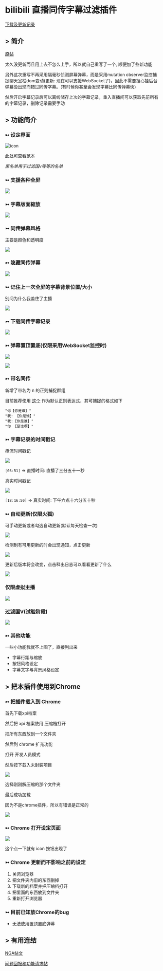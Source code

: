# bilibili 直播同传字幕过滤插件

[下载及更新记录](https://github.com/eric2788/bilibili-jimaku-filter/releases)

## > 简介

[原帖](https://ngabbs.com/read.php?tid=17690584)

太久没更新而且用上去不怎么上手，所以就自己重写了一个, 顺便加了些新功能

另外这次重写不再采用隔毫秒侦测屏幕弹幕，而是采用mutation observer监控捕捉聊天室栏dom变动(更新: 现在可以支援WebSocket了)，因此不需要担心挂后台弹幕没出现而错过同传字幕。(有时候你甚至会发现字幕比同传弹幕快)

然后开启字幕记录后可以离线储存上次的字幕记录，重入直播间可以获取先前所有的字幕记录，删除记录需要手动

## > 功能简介

### ➵ 设定界面

![icon](https://github.com/eric2788/bilibili-jimaku-filter/raw/web/assets/icon.png)

[此处可查看范本](https://eric2788.github.io/bilibili-jimaku-filter/)

*黑名单用于过滤国v等等的名单*

### ➵ 支援各种全屏

![](https://github.com/eric2788/bilibili-jimaku-filter/raw/web/assets/screen-show.gif)


### ➵ 字幕版面縮放

![](https://github.com/eric2788/bilibili-jimaku-filter/raw/web/assets/sub-resize.gif)

### ➵ 同传弹幕风格

主要是颜色和透明度

![](https://github.com/eric2788/bilibili-jimaku-filter/raw/web/assets/jimaku-style-change.gif)

### ➵ 隐藏同传弹幕

![](https://github.com/eric2788/bilibili-jimaku-filter/raw/web/assets/hide-jimaku.gif)

### ➵ 记住上一次全屏的字幕背景位置/大小 

别问为什么我盖住了主播 

![](https://raw.githubusercontent.com/eric2788/bilibili-jimaku-filter/web/assets/remember-size.gif)

### ➵ 下载同传字幕记录

![](https://github.com/eric2788/bilibili-jimaku-filter/raw/web/assets/download-log.gif)

### ➵ 弹幕置顶置底(仅限采用WebSocket监控时)

![](https://raw.githubusercontent.com/eric2788/bilibili-jimaku-filter/web/assets/ws-top.png)

![](https://raw.githubusercontent.com/eric2788/bilibili-jimaku-filter/web/assets/ws-top-2.png)

### ➵ 带名同传

新增了带名为 n 的正则捕捉群组

目前推荐使用 [这个](https://github.com/eric2788/bilibili-jimaku-filter/issues/1) 作为默认正则表达式，其可捕捉的格式如下

    "你【你是谁】"
    "我: 【你是谁】"
    "我:【你是谁】"
    "你 【是谁啊】"

### ➵ 字幕记录的时间戳记

串流时间戳记

![](https://raw.githubusercontent.com/eric2788/bilibili-jimaku-filter/web/assets/stream-ts.png)

`[03:51]` => 直播时间: 直播了三分五十一秒

真实时间戳记

![](https://raw.githubusercontent.com/eric2788/bilibili-jimaku-filter/web/assets/real-ts.png)

`[18:16:50]` => 真实时间: 下午六点十六分五十秒

### ➵ 自动更新(仅限火狐)

可手动更新或者勾选自动更新(默认每天检查一次)

![](https://raw.githubusercontent.com/eric2788/bilibili-jimaku-filter/web/assets/auto-update.png)

检测到有可用更新的时会出现通知，点击更新

![](https://raw.githubusercontent.com/eric2788/bilibili-jimaku-filter/web/assets/auto-update-2.png)

更新后版本将会改变，点击释出日志可以看看更新了什么

![](https://raw.githubusercontent.com/eric2788/bilibili-jimaku-filter/web/assets/auto-update-3.png)

### 仅限虚拟主播

![](https://media.discordapp.net/attachments/415882741092057088/787286599947517962/unknown.png)

### 过滤国V(试验阶段)

![](https://media.discordapp.net/attachments/415882741092057088/787286308790861824/unknown.png)

### ➵ 其他功能

一些小功能我就不上图了，直接列出来

- 字幕行距与缩放
- 按钮风格设定
- 字幕文字与背景风格设定

## > 把本插件使用到Chrome

### ➵ 把插件载入到 Chrome

首先下载xpi档案

然后把 xpi 档案使用 压缩档打开

把所有东西放到一个文件夹

然后到 chrome 扩充功能

打开 开发人员模式

然后按下载入未封装项目

![](https://raw.githubusercontent.com/eric2788/bilibili-jimaku-filter/web/assets/to-chrome.png)

选择刚刚解压缩的那个文件夹

最后成功加载

因为不是chrome插件，所以有错误是正常的

![](https://raw.githubusercontent.com/eric2788/bilibili-jimaku-filter/web/assets/to-chrome-2.png)

### ➵ Chrome 打开设定页面

![](https://raw.githubusercontent.com/eric2788/bilibili-jimaku-filter/web/assets/icon-see.png)

这个点一下就有 icon 按钮出现了

### ➵ Chrome 更新而不影响之前的设定

1. 关闭浏览器
2. 把文件夹内旧的东西删掉
3. 下载新的档案并把压缩档打开
4. 把里面的东西放到文件夹
5. 重新打开浏览器

### ➵ 目前已知放Chrome的bug

- 无法使用置顶置底弹幕

## > 有用连结

[NGA帖文](https://ngabbs.com/read.php?tid=24434809)

[问题回报和功能请求帖](https://github.com/eric2788/bilibili-jimaku-filter/issues)
